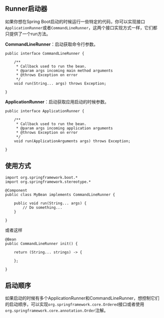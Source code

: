 ## Runner启动器

如果你想在Spring Boot启动的时候运行一些特定的代码，你可以实现接口`ApplicationRunner`或者`CommandLineRunner`，这两个接口实现方式一样，它们都只提供了一个run方法。


**CommandLineRunner**：启动获取命令行参数。

```
public interface CommandLineRunner {

	/**
	 * Callback used to run the bean.
	 * @param args incoming main method arguments
	 * @throws Exception on error
	 */
	void run(String... args) throws Exception;

}
```

**ApplicationRunner**：启动获取应用启动的时候参数。

```
public interface ApplicationRunner {

	/**
	 * Callback used to run the bean.
	 * @param args incoming application arguments
	 * @throws Exception on error
	 */
	void run(ApplicationArguments args) throws Exception;

}
```

## 使用方式


```
import org.springframework.boot.*
import org.springframework.stereotype.*

@Component
public class MyBean implements CommandLineRunner {

    public void run(String... args) {
        // Do something...
    }

}
```

或者这样


```
@Bean
public CommandLineRunner init() {

	return (String... strings) -> {
	
	};

}
```

## 启动顺序

如果启动的时候有多个ApplicationRunner和CommandLineRunner，想控制它们的启动顺序，可以实现`org.springframework.core.Ordered`接口或者使用`org.springframework.core.annotation.Order`注解。

